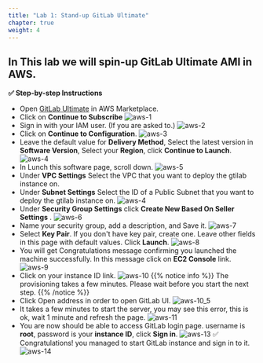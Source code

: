 ```yaml
---
title: "Lab 1: Stand-up GitLab Ultimate"
chapter: true
weight: 4
---
```


## In This lab we will spin-up GitLab Ultimate AMI in AWS.

**:white_check_mark: Step-by-step Instructions**

- Open [GitLab Ultimate](https://aws.amazon.com/marketplace/pp/B07SJ817DX) in AWS Marketplace.
- Click on **Continue to Subscribe**
![aws-1](/images/aws-1.png)
- Sign in with your IAM user. (If you are asked to.)
![aws-2](/images/aws-2.png)
- Click on **Continue to Configuration**.
![aws-3](/images/aws-3.png)
- Leave the default value for **Delivery Method**, Select the latest version in **Software Version**, Select your **Region**, click **Continue to Launch**.
![aws-4](/images/aws-4.png)
- In Lunch this software page, scroll down.
![aws-5](/images/aws-5.png)
- Under **VPC Settings** Select the VPC that you want to deploy the gtilab instance on.
- Under **Subnet Settings** Select the ID of a Public Subnet that you want to deploy the gtilab instance on.
![aws-4](/images/aws-4-5.png)
- Under **Security Group Settings** click **Create New Based On Seller Settings** .
![aws-6](/images/aws-6.png)
- Name your security group, add a description, and Save it.
![aws-7](/images/aws-7.png)
- Select **Key Pair**. If you don't have key pair, create one. Leave other fields in this page with default values.  Click **Launch**.
![aws-8](/images/aws-8.png)
- You will get Congratulations message confirming you launched the machine successfully. In this message click on **EC2 Console** link.
![aws-9](/images/aws-9.png)
- Click on your instance ID link.
![aws-10](/images/aws-10.png)
{{% notice info %}}
The provisioning takes a few minutes. Please wait before you start the next step.
{{% /notice %}}
- Click Open address in order to open GitLab UI.
![aws-10_5](/images/aws-10_5.png)
- It takes a few minutes to start the server, you may see this error, this is ok, wait 1 minute and refresh the page.
![aws-11](/images/aws-11.png)
- You are now should be able to access GitLab login page. username is **root**, password is your **instance ID**, click **Sign in**.
![aws-13](/images/aws-13.png)
  :white_check_mark: Congratulations! you managed to start GitLab instance and sign in to it.
![aws-14](/images/aws-14.png)
